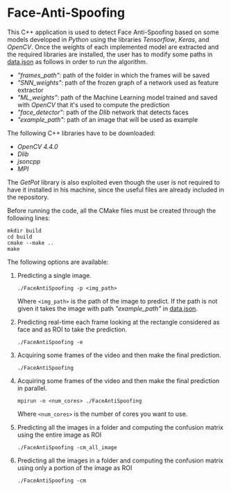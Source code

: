 # Face-Anti-Spoofing

This C++ application is used to detect Face Anti-Spoofing based on some models developed in *Python* using the libraries *Tensorflow*, *Keras*, and *OpenCV*.
Once the weights of each implemented model are extracted and the required libraries are installed, the user has to modify some paths in [data.json](https://github.com/FrancescaPietrobon/Face-Anti-Spoofing/blob/main/src/data.json) as follows in order to run the algorithm.
 - *"frames_path"*: path of the folder in which the frames will be saved
 - *"SNN_weights"*: path of the frozen graph of a network used as feature extractor
 - *"ML_weights"*: path of the Machine Learning model trained and saved with *OpenCV* that it's used to compute the prediction
 - *"face_detector"*: path of the *Dlib* network that detects faces
 - *"example_path"*: path of an image that will be used as example

The following C++ libraries have to be downloaded:
- *OpenCV 4.4.0*
- *Dlib*
- *jsoncpp*
- *MPI*

The *GetPot* library is also exploited even though the user is not required to have it installed in his machine, since the useful files are already included in the repository.

Before running the code, all the CMake files must be created through the following lines:
```
mkdir build
cd build
cmake --make ..
make
```

The following options are available:
1. Predicting a single image.
    ```
    ./FaceAntiSpoofing -p <img_path>
    ```
    Where ```<img_path>``` is the path of the image to predict. If the path is not given it takes the image with path *"example_path"* in [data.json](https://github.com/FrancescaPietrobon/Face-Anti-Spoofing/blob/main/src/data.json).
  
2. Predicting real-time each frame looking at the rectangle considered as face and as ROI to take the prediction.
    ```
    ./FaceAntiSpoofing -e
    ```
3. Acquiring some frames of the video and then make the final prediction.
    ```
    ./FaceAntiSpoofing
    ```
4. Acquiring some frames of the video and then make the final prediction in parallel.
    ```
    mpirun -n <num_cores> ./FaceAntiSpoofing
    ```
    Where ```<num_cores>``` is the number of cores you want to use.
   
5. Predicting all the images in a folder and computing the confusion matrix using the entire image as ROI
    ```
    ./FaceAntiSpoofing -cm_all_image
    ```
6. Predicting all the images in a folder and computing the confusion matrix using only a portion of the image as ROI
    ```
    ./FaceAntiSpoofing -cm
    ```
